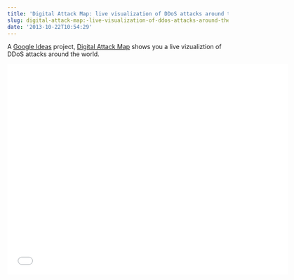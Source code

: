 ```yaml
---
title: 'Digital Attack Map: live visualization of DDoS attacks around the globe'
slug: digital-attack-map:-live-visualization-of-ddos-attacks-around-the-globe
date: '2013-10-22T10:54:29'
---
```


A <a href="http://www.google.com/ideas/projects/digital-attack-map/">Google Ideas</a> project, <a href="http://www.digitalattackmap.com/">Digital Attack Map</a> shows you a live vizualiztion of DDoS attacks around the world.

<iframe width="640" height="480"  scrolling="no" frameborder="0" src="//digitalattackmap.com/embed#anim=1&color=0&country=ALL&view=map"></iframe>

<!--more-->
